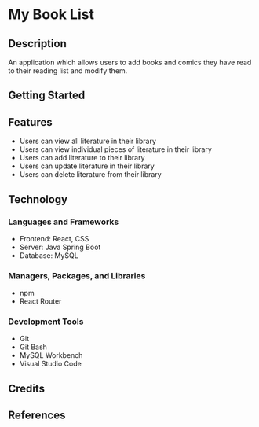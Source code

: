 # My Book List

## Description

An application which allows users to add books and comics they have read to
their reading list and modify them.

## Getting Started

## Features

- Users can view all literature in their library
- Users can view individual pieces of literature in their library
- Users can add literature to their library
- Users can update literature in their library
- Users can delete literature from their library

## Technology

### Languages and Frameworks

- Frontend: React, CSS
- Server: Java Spring Boot
- Database: MySQL

### Managers, Packages, and Libraries

- npm
- React Router

### Development Tools

- Git
- Git Bash
- MySQL Workbench
- Visual Studio Code

## Credits

## References
